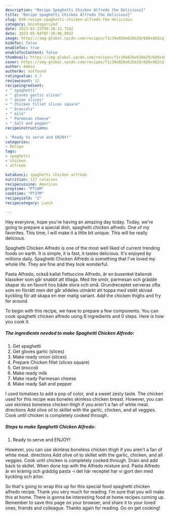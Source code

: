 ```yaml
---
description: "Recipe Spaghetti Chicken Alfredo the Delicious}"
title: "Recipe Spaghetti Chicken Alfredo the Delicious}"
slug: 849-recipe-spaghetti-chicken-alfredo-the-delicious
category: Uncategorized
date: 2023-03-22T09:26:12.724Z
date: 2023-05-04T07:30:06.993Z
image: https://img-global.cpcdn.com/recipes/f1c39e026e62bb29/680x482cq70/spaghetti-chicken-alfredo-recipe-main-photo.jpg
hideToc: false
enableToc: true
enableTocContent: false
thumbnail: https://img-global.cpcdn.com/recipes/f1c39e026e62bb29/680x482cq70/spaghetti-chicken-alfredo-recipe-main-photo.jpg
cover: https://img-global.cpcdn.com/recipes/f1c39e026e62bb29/680x482cq70/spaghetti-chicken-alfredo-recipe-main-photo.jpg
author: Admin
authorAv: notfound
ratingvalue: 4.7
reviewcount: 12
recipeingredient:
- " spaghetti"
- " gloves garlic slices"
- " onion slices"
- " Chicken fillet slices square"
- " broccoli"
- " milk"
- " Parmesan cheese"
- " Salt and pepper"
recipeinstructions:

- "Ready to serve and ENJOY!"
categories:
- Recipe
tags:
- spaghetti
- chicken
- alfredo

katakunci: spaghetti chicken alfredo 
nutrition: 117 calories
recipecuisine: American
preptime: "PT14M"
cooktime: "PT37M"
recipeyield: "2"
recipecategory: Lunch

---
```



Hey everyone, hope you're having an amazing day today. Today, we're going to prepare a special dish, spaghetti chicken alfredo. One of my favorites. This time, I will make it a little bit unique. This will be really delicious.

Spaghetti Chicken Alfredo is one of the most well liked of current trending foods on earth. It is simple, it is fast, it tastes delicious. It's enjoyed by millions daily. Spaghetti Chicken Alfredo is something that I've loved my whole life. They are fine and they look wonderful.

Pasta Alfredo, också kallat Fettuccine Alfredo, är en busenkel italiensk klassiker som går snabbt att tillaga. Med lite smör, parmesan och grädde skapar du en favorit hos både stora och små. Grundreceptet serveras ofta som en förrätt men det går alldeles utmärkt att toppa med stekt skivad kyckling för att skapa en mer matig variant. Add the chicken thighs and fry for around.


To begin with this recipe, we have to prepare a few components. You can cook spaghetti chicken alfredo using 8 ingredients and 0 steps. Here is how you cook it.

<!--inarticleads1-->

##### The ingredients needed to make Spaghetti Chicken Alfredo:

1. Get  spaghetti
1. Get  gloves garlic (slices)
1. Make ready  onion (slices)
1. Prepare  Chicken fillet (slices square)
1. Get  broccoli
1. Make ready  milk
1. Make ready  Parmesan cheese
1. Make ready  Salt and pepper


I used tomatoes to add a pop of color, and a sweet zesty taste. The chicken used for this recipe was boneles skinless chicken breast. However, you can use skinless boneless chicken thigh if you aren&#39;t a fan of white meat. directions Add olive oil to skillet with the garlic, chicken, and all veggies. Cook until chicken is completely cooked through. 

<!--inarticleads2-->

##### Steps to make Spaghetti Chicken Alfredo:


1. Ready to serve and ENJOY!

However, you can use skinless boneless chicken thigh if you aren&#39;t a fan of white meat. directions Add olive oil to skillet with the garlic, chicken, and all veggies. Cook until chicken is completely cooked through. Drain and add back to skillet. When done top with the Alfredo mixture and. Pasta Alfredo är en krämig och gräddig pasta -i det här receptet har vi gjort den med kyckling och ärtor. 

So that's going to wrap this up for this special food spaghetti chicken alfredo recipe. Thank you very much for reading. I'm sure that you will make this at home. There is gonna be interesting food at home recipes coming up. Remember to save this page on your browser, and share it to your loved ones, friends and colleague. Thanks again for reading. Go on get cooking!
